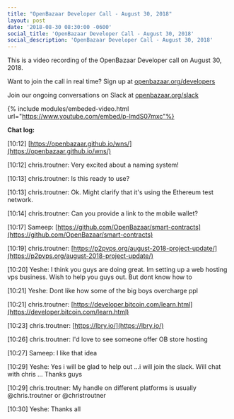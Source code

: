 ```yaml
---
title: "OpenBazaar Developer Call - August 30, 2018"
layout: post
date: '2018-08-30 08:30:00 -0600'
social_title: 'OpenBazaar Developer Call - August 30, 2018'
social_description: 'OpenBazaar Developer Call - August 30, 2018'
---
```


This is a video recording of the OpenBazaar Developer call on August 30, 2018. 

Want to join the call in real time? Sign up at [openbazaar.org/developers](https://openbazaar.org/developers)

Join our ongoing conversations on Slack at [openbazaar.org/slack](https://openbazaar.org/slack)

{% include modules/embeded-video.html url="https://www.youtube.com/embed/p-lmdS07mxc"%}

**Chat log:**

[10:12] [https://openbazaar.github.io/wns/](https://openbazaar.github.io/wns/)

[10:12] chris.troutner: Very excited about a naming system!

[10:13] chris.troutner: Is this ready to use?

[10:13] chris.troutner: Ok. Might clarify that it's using the Ethereum test network.

[10:14] chris.troutner: Can you provide a link to the mobile wallet?

[10:17] Sameep: [https://github.com/OpenBazaar/smart-contracts](https://github.com/OpenBazaar/smart-contracts)

[10:19] chris.troutner: [https://p2pvps.org/august-2018-project-update/](https://p2pvps.org/august-2018-project-update/)

[10:20] Yeshe: I think you guys are doing great.  Im setting up a web hosting vps business. Wish to help you guys out. But dont know how to

[10:21] Yeshe: Dont like how some of the big boys overcharge ppl

[10:21] chris.troutner: [https://developer.bitcoin.com/learn.html](https://developer.bitcoin.com/learn.html)

[10:23] chris.troutner: [https://lbry.io/](https://lbry.io/)

[10:26] chris.troutner: I'd love to see someone offer OB store hosting

[10:27] Sameep: I like that idea

[10:29] Yeshe: Yes i will be glad to help out ...i will join the slack.  Will chat with chris ...    Thanks guys

[10:29] chris.troutner: My handle on different platforms is usually @chris.troutner or @christroutner

[10:30] Yeshe: Thanks all